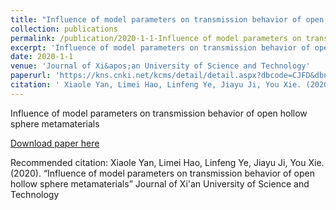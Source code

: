 ```yaml
---
title: "Influence of model parameters on transmission behavior of open hollow sphere metamaterials"
collection: publications
permalink: /publication/2020-1-1-Influence of model parameters on transmission behavior of open hollow sphere metamaterials
excerpt: 'Influence of model parameters on transmission behavior of open hollow sphere metamaterials'
date: 2020-1-1
venue: 'Journal of Xi&apos;an University of Science and Technology'
paperurl: 'https://kns.cnki.net/kcms/detail/detail.aspx?dbcode=CJFD&dbname=CJFDLAST2020&filename=XKXB202003020&uniplatform=NZKPT&v=vqTPDs4aIcs_i7BK5AHswOVrhyMF4NM46yVVJArNE3IPc0c5z_WpNlywMLP_I82j'
citation: ' Xiaole Yan, Limei Hao, Linfeng Ye, Jiayu Ji, You Xie. (2020).            “Influence of model parameters on transmission behavior of open hollow sphere metamaterials”            Journal of Xi&apos;an University of Science and Technology'
---
```

Influence of model parameters on transmission behavior of open hollow sphere metamaterials

[Download paper here](https://kns.cnki.net/kcms/detail/detail.aspx?dbcode=CJFD&dbname=CJFDLAST2020&filename=XKXB202003020&uniplatform=NZKPT&v=vqTPDs4aIcs_i7BK5AHswOVrhyMF4NM46yVVJArNE3IPc0c5z_WpNlywMLP_I82j)

Recommended citation:  Xiaole Yan, Limei Hao, Linfeng Ye, Jiayu Ji, You Xie. (2020).            “Influence of model parameters on transmission behavior of open hollow sphere metamaterials”            Journal of Xi'an University of Science and Technology